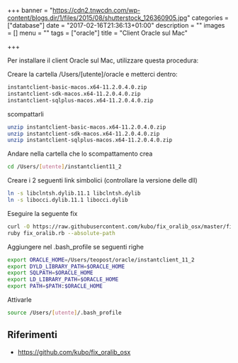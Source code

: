 +++
banner = "https://cdn2.tnwcdn.com/wp-content/blogs.dir/1/files/2015/08/shutterstock_126360905.jpg"
categories = ["database"]
date = "2017-02-16T21:36:13+01:00"
description = ""
images = []
menu = ""
tags = ["oracle"]
title = "Client Oracle sul Mac"

+++

Per installare il client Oracle sul Mac, utilizzare questa procedura:

Creare la cartella /Users/[utente]/oracle e metterci dentro:

```bash
instantclient-basic-macos.x64-11.2.0.4.0.zip
instantclient-sdk-macos.x64-11.2.0.4.0.zip
instantclient-sqlplus-macos.x64-11.2.0.4.0.zip
```

scompattarli

```bash
unzip instantclient-basic-macos.x64-11.2.0.4.0.zip
unzip instantclient-sdk-macos.x64-11.2.0.4.0.zip
unzip instantclient-sqlplus-macos.x64-11.2.0.4.0.zip
```

Andare nella cartella che lo scompattamento crea

```bash
cd /Users/[utente]/instantclient11_2
```

Creare i 2 seguenti link simbolici (controllare la versione delle dll)

```bash
ln -s libclntsh.dylib.11.1 libclntsh.dylib
ln -s libocci.dylib.11.1 libocci.dylib
```

Eseguire la seguente fix

```bash
curl -O https://raw.githubusercontent.com/kubo/fix_oralib_osx/master/fix_oralib.rb
ruby fix_oralib.rb --absolute-path
```

Aggiungere nel .bash_profile se seguenti righe

```bash
export ORACLE_HOME=/Users/teopost/oracle/instantclient_11_2
export DYLD_LIBRARY_PATH=$ORACLE_HOME
export SQLPATH=$ORACLE_HOME
export LD_LIBRARY_PATH=$ORACLE_HOME
export PATH=$PATH:$ORACLE_HOME
```

Attivarle

```bash
source /Users/[utente]/.bash_profile
```

## Riferimenti

* https://github.com/kubo/fix_oralib_osx
